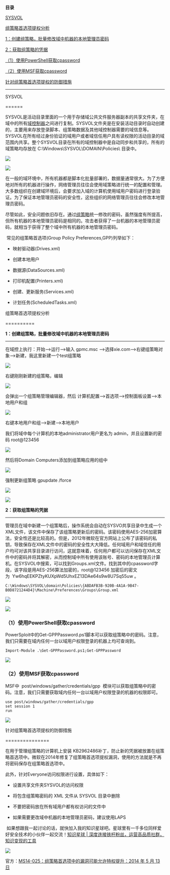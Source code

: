 **目录**

[SYSVOL](#t0 "SYSVOL")

[组策略首选项提权分析](#t1 "组策略首选项提权分析")

[1：创建组策略，批量修改域中机器的本地管理员密码](#t2 "1：创建组策略，批量修改域中机器的本地管理员密码")

[2：获取组策略的凭据](#t3 "2：获取组策略的凭据")

[（1）使用PowerShell获取cpassword](#t4 "（1）使用PowerShell获取cpassword")

[（2）使用MSF获取cpassword](#t5 "（2）使用MSF获取cpassword")

[针对组策略首选项提权的防御措施](#t6 "针对组策略首选项提权的防御措施")

* * *

SYSVOL
======

SYSVOL是活动目录里面的一个用于存储域公共文件服务器副本的共享文件夹，在域中的所有[域控制器](https://so.csdn.net/so/search?q=%E5%9F%9F%E6%8E%A7%E5%88%B6%E5%99%A8&spm=1001.2101.3001.7020)之间进行复制。SYSVOL文件夹是在安装活动目录时自动创建的，主要用来存放登录脚本、组策略数据及其他域控制器需要的域信息等。SYSVOL在所有经过身份验证的域用户或者域信任用户具有读权限的活动目录的域范围内共享。整个SYSVOL目录在所有的域控制器中是自动同步和共享的，所有的域策略均存放在 C:\\Windows\\SYSVOL\\DOMAIN\\Policies\\ 目录中。

![](https://img-blog.csdnimg.cn/20200217170807243.png?x-oss-process=image/watermark,type_ZmFuZ3poZW5naGVpdGk,shadow_10,text_aHR0cHM6Ly9ibG9nLmNzZG4ubmV0L3FxXzM2MTE5MTky,size_16,color_FFFFFF,t_70)

![](https://img-blog.csdnimg.cn/20200217183214988.png?x-oss-process=image/watermark,type_ZmFuZ3poZW5naGVpdGk,shadow_10,text_aHR0cHM6Ly9ibG9nLmNzZG4ubmV0L3FxXzM2MTE5MTky,size_16,color_FFFFFF,t_70)

在一般的域环境中，所有机器都是脚本化批量部署的，数据量通常很大。为了方便地对所有的机器进行操作，网络管理员往往会使用域策略进行统一的配置和管理。大多数组织在创建域环境后，会要求加入域的计算机使用域用户密码进行登录验证。为了保证本地管理员密码的安全性，这些组织的网络管理员往往会修改本地管理员密码。

尽管如此，安全问题依旧存在。通过[组策略](https://so.csdn.net/so/search?q=%E7%BB%84%E7%AD%96%E7%95%A5&spm=1001.2101.3001.7020)统一修改的密码，虽然强度有所提高，但所有机器的本地管理员密码是相同的。攻击者获得了一台机器的本地管理员密码，就相当于获得了整个域中所有机器的本地管理员密码。

 常见的组策略首选项(Group Policy Preferences,GPP)列举如下：

*   映射驱动器(Drives.xml)
*   创建本地用户
*   数据源(DataSources.xml)
*   打印机配置(Printers.xml)
*   创建、更新服务(Services.xml)
*   计划任务(ScheduledTasks.xml)

组策略首选项提权分析
==========

**1：创建组策略，批量修改域中机器的本地管理员密码**
----------------------------

在域控上执行：开始——>运行——>输入 gpmc.msc ——>选择xie.com——>右键组策略对象——>新建，我这里新建一个test组策略

![](https://img-blog.csdnimg.cn/20200217174253450.png?x-oss-process=image/watermark,type_ZmFuZ3poZW5naGVpdGk,shadow_10,text_aHR0cHM6Ly9ibG9nLmNzZG4ubmV0L3FxXzM2MTE5MTky,size_16,color_FFFFFF,t_70)

右键刚刚新建的组策略，编辑

![](https://img-blog.csdnimg.cn/20200217174407453.png?x-oss-process=image/watermark,type_ZmFuZ3poZW5naGVpdGk,shadow_10,text_aHR0cHM6Ly9ibG9nLmNzZG4ubmV0L3FxXzM2MTE5MTky,size_16,color_FFFFFF,t_70)

会弹出一个组策略管理编辑器，然后 计算机配置——>首选项——>控制面板设置——>本地用户和组

![](https://img-blog.csdnimg.cn/20200217174935367.png?x-oss-process=image/watermark,type_ZmFuZ3poZW5naGVpdGk,shadow_10,text_aHR0cHM6Ly9ibG9nLmNzZG4ubmV0L3FxXzM2MTE5MTky,size_16,color_FFFFFF,t_70)

右键本地用户和组——>新建——>本地用户

我们将域中每个计算机的本地administrator用户更名为 admin，并且设置新的密码 root@123456 

![](https://img-blog.csdnimg.cn/20200217174745864.png?x-oss-process=image/watermark,type_ZmFuZ3poZW5naGVpdGk,shadow_10,text_aHR0cHM6Ly9ibG9nLmNzZG4ubmV0L3FxXzM2MTE5MTky,size_16,color_FFFFFF,t_70)

然后将Domain Computers添加到组策略应用的组中

![](https://img-blog.csdnimg.cn/2020021717593699.png?x-oss-process=image/watermark,type_ZmFuZ3poZW5naGVpdGk,shadow_10,text_aHR0cHM6Ly9ibG9nLmNzZG4ubmV0L3FxXzM2MTE5MTky,size_16,color_FFFFFF,t_70)

强制更新组策略 gpupdate /force

![](https://img-blog.csdnimg.cn/20210111232059985.png?x-oss-process=image/watermark,type_ZmFuZ3poZW5naGVpdGk,shadow_10,text_aHR0cHM6Ly9ibG9nLmNzZG4ubmV0L3FxXzM2MTE5MTky,size_16,color_FFFFFF,t_70)

![](https://img-blog.csdnimg.cn/20200217175627586.png)

**2：获取组策略的凭据**
--------------

管理员在域中新建一个组策略后，操作系统会自动在SYSVO共享目录中生成一个XML文件，该文件中保存了该组策略更新后的密码。该密码使用AES-256加密算法，安全性还是比较高的。但是，2012年微软在官方网站上公布了该密码的私钥，导致保存在XML文件中的密码的安全性大大降低。任何域用户和域信任的用户均可对该共享目录进行访问，这就意味着，任何用户都可以访问保存在XML文件中的密码并将其解密，从而控制域中所有使用该账号、密码的本地管理员计算机。在SYSVOL中搜索，可以找到Groups.xml文件。找到其中的cpassword字段，该字段是用AES-256算法加密的，root@123456 加密后的密文为  Yw6hqEEKPZtyKUXpWd5UhxEZ13DAe64s9w8U7Sq55uw 。

```
C:\Windows\SYSVOL\domain\Policies\{ABDAFB3B-920B-4A1A-9B47-B0D8721244D4}\Machine\Preferences\Groups\Group.xml
```


![](https://img-blog.csdnimg.cn/20200217180201732.png?x-oss-process=image/watermark,type_ZmFuZ3poZW5naGVpdGk,shadow_10,text_aHR0cHM6Ly9ibG9nLmNzZG4ubmV0L3FxXzM2MTE5MTky,size_16,color_FFFFFF,t_70)

![](https://img-blog.csdnimg.cn/20200217180238830.png?x-oss-process=image/watermark,type_ZmFuZ3poZW5naGVpdGk,shadow_10,text_aHR0cHM6Ly9ibG9nLmNzZG4ubmV0L3FxXzM2MTE5MTky,size_16,color_FFFFFF,t_70)

### **（1）使用PowerShell获取cpassword**

PowerSploit中的Get-GPPPassword.ps1脚本可以获取组策略中的密码。注意，我们只需要在域内任何一台以域用户权限登录的机器上均可查询到。

```
Import-Module .\Get-GPPPassword.ps1;Get-GPPPassword
```


![](https://img-blog.csdnimg.cn/20200217182908213.png)

### **（2）使用MSF获取cpassword**

MSF中  post/windows/gather/credentials/gpp  模块可以获取组策略中的密码。注意，我们只需要获取域内任何一台以域用户权限登录的机器的权限即可。

```
use post/windows/gather/credentials/gpp      
set session 1      
run
```


![](https://img-blog.csdnimg.cn/20200217183245448.png?x-oss-process=image/watermark,type_ZmFuZ3poZW5naGVpdGk,shadow_10,text_aHR0cHM6Ly9ibG9nLmNzZG4ubmV0L3FxXzM2MTE5MTky,size_16,color_FFFFFF,t_70)

针对组策略首选项提权的防御措施
===============

在用于管理组策略的计算机上安装 KB2962486补丁，防止新的凭据被放置在组策略首选项中。微软在2014年修复了组策略首选项提权漏洞，使用的方法就是不再将密码保存在组策略首选项中。

此外，针对Everyone访问权限进行设置，具体如下：

*   设置共享文件夹SYSVOL的访问权限
*   将包含组策略密码的 XML 文件从 SYSVOL 目录中删除
*   不要把密码放在所有域用户都有权访问的文件中
*   如果需要更改域中机器的本地管理员密码，建议使用LAPS

 如果想跟我一起讨论的话，就快加入我的知识星球吧。星球里有一千多位同样爱好安全技术的小伙伴一起交流！[知识星球 | 深度连接铁杆粉丝，运营高品质社群，知识变现的工具](https://wx.zsxq.com/dweb2/index/group/88514121251242 "知识星球 | 深度连接铁杆粉丝，运营高品质社群，知识变现的工具")

![](https://img-blog.csdnimg.cn/1219ed79e9ed449d85d27b732cda5ea6.jpg)

官方：[MS14-025：组策略首选项中的漏洞可能允许特权提升：2014 年 5 月 13 日](https://support.microsoft.com/zh-cn/topic/ms14-025-%E7%BB%84%E7%AD%96%E7%95%A5%E9%A6%96%E9%80%89%E9%A1%B9%E4%B8%AD%E7%9A%84%E6%BC%8F%E6%B4%9E%E5%8F%AF%E8%83%BD%E5%85%81%E8%AE%B8%E7%89%B9%E6%9D%83%E6%8F%90%E5%8D%87-2014-%E5%B9%B4-5-%E6%9C%88-13-%E6%97%A5-60734e15-af79-26ca-ea53-8cd617073c30 "MS14-025：组策略首选项中的漏洞可能允许特权提升：2014 年 5 月 13 日")